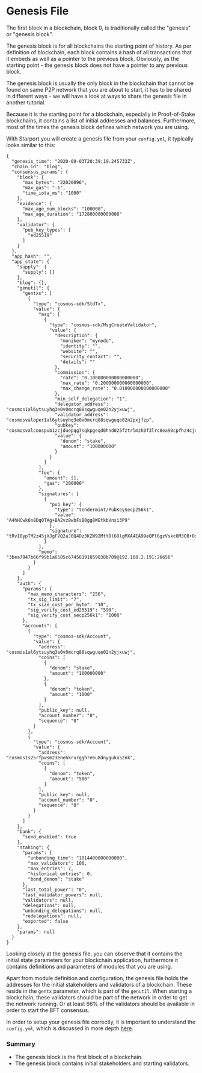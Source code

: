 # Genesis File

The first block in a blockchain, block 0, is traditionally called the "genesis" or "genesis block".

The genesis block is for all blockchains the starting point of history. As per definition of blockchain, each block contains a hash of all transactions that it embeds as well as a pointer to the previous block. Obviously, as the starting point - the genesis block does not have a pointer to any previous block.

The genesis block is usually the only block in the blockchain that cannot be found on same P2P network that you are about to start, it has to be shared in different ways - we will have a look at ways to share the genesis file in another tutorial.

Because it is the starting point for a blockchain, especially in Proof-of-Stake blockchains, it contains a list of initial addresses and balances. Furthermore, most of the times the genesis block defines which network you are using.

With Starport you will create a genesis file from your `config.yml`, it typically looks similar to this:

```text
{
  "genesis_time": "2020-09-03T20:39:19.245733Z",
  "chain_id": "blog",
  "consensus_params": {
    "block": {
      "max_bytes": "22020096",
      "max_gas": "-1",
      "time_iota_ms": "1000"
    },
    "evidence": {
      "max_age_num_blocks": "100000",
      "max_age_duration": "172800000000000"
    },
    "validator": {
      "pub_key_types": [
        "ed25519"
      ]
    }
  },
  "app_hash": "",
  "app_state": {
    "supply": {
      "supply": []
    },
    "blog": {},
    "genutil": {
      "gentxs": [
        {
          "type": "cosmos-sdk/StdTx",
          "value": {
            "msg": [
              {
                "type": "cosmos-sdk/MsgCreateValidator",
                "value": {
                  "description": {
                    "moniker": "mynode",
                    "identity": "",
                    "website": "",
                    "security_contact": "",
                    "details": ""
                  },
                  "commission": {
                    "rate": "0.100000000000000000",
                    "max_rate": "0.200000000000000000",
                    "max_change_rate": "0.010000000000000000"
                  },
                  "min_self_delegation": "1",
                  "delegator_address": "cosmos1al6ytsuyhq3e0v0mcrq88sqwguqe02n2yjxuwj",
                  "validator_address": "cosmosvaloper1al6ytsuyhq3e0v0mcrq88sqwguqe02n2pxjfzp",
                  "pubkey": "cosmosvalconspub1zcjduepqg7sqkpgeqd0hnd025fztrlmzk0f3lrc8ea90cpfhz4cjq5m0h2rqkaxgd2",
                  "value": {
                    "denom": "stake",
                    "amount": "100000000"
                  }
                }
              }
            ],
            "fee": {
              "amount": [],
              "gas": "200000"
            },
            "signatures": [
              {
                "pub_key": {
                  "type": "tendermint/PubKeySecp256k1",
                  "value": "A4hHCwk6n8Dq0TAg+BA2vz8wbFsB0gg8WEtkbVnsi3P9"
                },
                "signature": "tRvI8ypTM2z45jXJgFVQ2aJ0Q4Dz3KZW92MtYDl6OlgMXA4EA99eQPl6gzVskcOM3OB+OsKzmkX4AyyVrm4qOQ=="
              }
            ],
            "memo": "3bea7947b66f99b1a6585c67456191859838b709@192.168.2.191:26656"
          }
        }
      ]
    },
    "auth": {
      "params": {
        "max_memo_characters": "256",
        "tx_sig_limit": "7",
        "tx_size_cost_per_byte": "10",
        "sig_verify_cost_ed25519": "590",
        "sig_verify_cost_secp256k1": "1000"
      },
      "accounts": [
        {
          "type": "cosmos-sdk/Account",
          "value": {
            "address": "cosmos1al6ytsuyhq3e0v0mcrq88sqwguqe02n2yjxuwj",
            "coins": [
              {
                "denom": "stake",
                "amount": "100000000"
              },
              {
                "denom": "token",
                "amount": "1000"
              }
            ],
            "public_key": null,
            "account_number": "0",
            "sequence": "0"
          }
        },
        {
          "type": "cosmos-sdk/Account",
          "value": {
            "address": "cosmos1s25rfpwsm23ene6krurgghre6u8dnyguku52nk",
            "coins": [
              {
                "denom": "token",
                "amount": "500"
              }
            ],
            "public_key": null,
            "account_number": "0",
            "sequence": "0"
          }
        }
      ]
    },
    "bank": {
      "send_enabled": true
    },
    "staking": {
      "params": {
        "unbonding_time": "1814400000000000",
        "max_validators": 100,
        "max_entries": 7,
        "historical_entries": 0,
        "bond_denom": "stake"
      },
      "last_total_power": "0",
      "last_validator_powers": null,
      "validators": null,
      "delegations": null,
      "unbonding_delegations": null,
      "redelegations": null,
      "exported": false
    },
    "params": null
  }
}
```

Looking closely at the genesis file, you can observe that it contains the initial state parameters for your blockchain application, furthermore it contains definitions and parameters of modules that you are using.

Apart from module definition and configuration, the genesis file holds the addresses for the initial stakeholders and validators of a blockchain. These reside in the `gentx` parameter, which is part of the `genutil`. When starting a blockchain, these validators should be part of the network in order to get the network running. Or at least 66% of the validators should be available in order to start the BFT consensus.

In order to setup your genesis file correctly, it is important to understand the `config.yml`, which is discussed in more depth [here](https://github.com/tendermint/starport/blob/develop/docs/1%20Introduction/4%20Configuration.md).

### Summary

* The genesis block is the first block of a blockchain.
* The genesis block contains initial stakeholders and starting validators.

